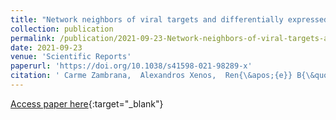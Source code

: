 ```yaml
---
title: "Network neighbors of viral targets and differentially expressed genes in COVID-19 are drug target candidates"
collection: publication
permalink: /publication/2021-09-23-Network-neighbors-of-viral-targets-and-differentially-expressed-genes-in-COVID-19-are-drug-target-candidates
date: 2021-09-23
venue: 'Scientific Reports'
paperurl: 'https://doi.org/10.1038/s41598-021-98289-x'
citation: ' Carme Zambrana,  Alexandros Xenos,  Ren{\&apos;{e}} B{\&quot;{o}}ttcher,  No{\&quot;{e}}l Malod-Dognin,  Nata{\v{s}}a Pr{\v{z}}ulj, &quot;Network neighbors of viral targets and differentially expressed genes in COVID-19 are drug target candidates.&quot; Scientific Reports, 2021.'
---
```

[Access paper here](https://doi.org/10.1038/s41598-021-98289-x){:target="_blank"}
